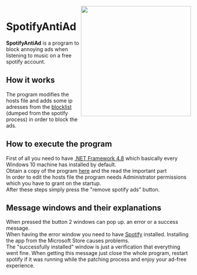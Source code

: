 <img align="right" src="https://i.imgur.com/MZSGq2s.png" height="300" width="300">

# SpotifyAntiAd

**SpotifyAntiAd** is a program to block annoying ads when listening to music on a free spotify account.

## How it works
The program modifies the hosts file and adds some ip adresses from the [blocklist](https://raw.githubusercontent.com/wp23/SpotifyAntiAd/master/blocklist.txt) (dumped from the spotify process) in order to block the ads.

## How to execute the program
First of all you need to have [.NET Framework 4.8](https://dotnet.microsoft.com/download/dotnet-framework/net48) which basically every Windows 10 machine has installed by default.  
Obtain a copy of the program [here](https://github.com/wp23/SpotifyAntiAd/releases/tag/1.0) and the read the important part  
In order to edit the hosts file the program needs Administrator permissions which you have to grant on the startup.  
After these steps simply press the "remove spotify ads" button.

## Message windows and their explanations
When pressed the button 2 windows can pop up. an error or a success message.  
When having the error window you need to have [Spotify](https://www.spotify.com/ru-en/download/other/) installed. Installing the app from the Microsoft Store causes problems.  
The "successfully installed" window is just a verification that everything went fine. When getting this message just close the whole program, restart spotify if it was running while the patching process and enjoy your ad-free experience.

